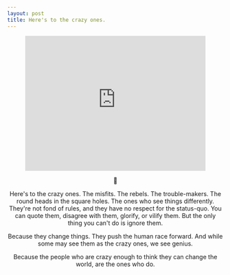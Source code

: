 ```yaml
---
layout: post
title: Here's to the crazy ones.
---
```

<center>

<iframe width="420" height="315" src="http://www.youtube.com/embed/8rwsuXHA7RA" frameborder="0" allowfullscreen></iframe>



Here's to the crazy ones. The misfits. The rebels. The trouble-makers. 
The round heads in the square holes. The ones who see things differently. 
They're not fond of rules, and they have no respect for the status-quo. 
You can quote them, disagree with them, glorify, or vilify them. 
But the only thing you can't do is ignore them. 

Because they change things. They push the human race forward. 
And while some may see them as the crazy ones, we see genius. 

Because the people who are crazy enough to think they can change the world, are the ones who do.

</center>
